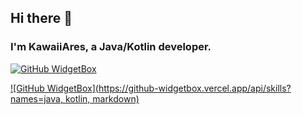 ## Hi there 👋

### I'm KawaiiAres, a Java/Kotlin developer.

[![GitHub WidgetBox](https://github-widgetbox.vercel.app/api/profile?username=Kawa1Ares&data=stars,commits)](https://github.com/Jurredr/github-widgetbox)

[![GitHub WidgetBox](https://github-widgetbox.vercel.app/api/skills?names=java, kotlin, markdown)](https://github.com/Jurredr/github-widgetbox)
